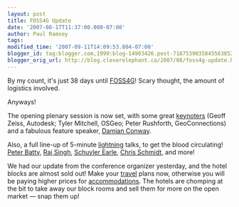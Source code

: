 ```yaml
---
layout: post
title: FOSS4G Update
date: '2007-08-17T11:37:00.000-07:00'
author: Paul Ramsey
tags: 
modified_time: '2007-09-11T14:09:53.804-07:00'
blogger_id: tag:blogger.com,1999:blog-14903426.post-7187539035845563852
blogger_orig_url: http://blog.cleverelephant.ca/2007/08/foss4g-update.html
---
```


By my count, it's just 38 days until [FOSS4G](http://2007.foss4g.org/)! Scary thought, the amount of logistics involved. 

Anyways!

The opening plenary session is now set, with some great [keynoters](http://2007.foss4g.org/plenaries/#keynotes) (Geoff Zeiss, Autodesk; Tyler Mitchell, OSGeo; Peter Rushforth, GeoConnections) and a fabulous feature speaker, [Damian Conway](http://2007.foss4g.org/plenaries/#damianconway).

Also, a full line-up of 5-minute [lightning](http://2007.foss4g.org/plenaries/#lightning) talks, to get the blood circulating! [Peter Batty](http://2007.foss4g.org/plenaries/lightning/#batty), [Raj Singh](http://2007.foss4g.org/plenaries/lightning/#singh), [Schuyler Earle](http://2007.foss4g.org/plenaries/lightning/#earl), [Chris Schmidt](http://2007.foss4g.org/plenaries/lightning/#schmidt), and more!

We had our update from the conference organizer yesterday, and the hotel blocks are almost sold out! Make your [travel](http://2007.foss4g.org/travel/) plans now, otherwise you will be paying higher prices for [accommodations](http://2007.foss4g.org/accommodations/). The hotels are chomping at the bit to take away our block rooms and sell them for more on the open market &mdash; snap them up!